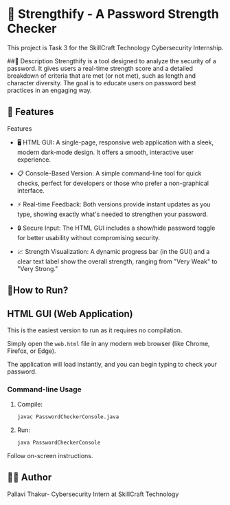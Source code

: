 # 🔐 Strengthify - A Password Strength Checker

This project is Task 3 for the SkillCraft Technology Cybersecurity Internship.

##📝 Description
Strengthify is a tool designed to analyze the security of a password. It gives users a real-time strength score and a detailed breakdown of criteria that are met (or not met), such as length and character diversity. The goal is to educate users on password best practices in an engaging way.

## 🎯 Features
Features
- 🖥️ HTML GUI: A single-page, responsive web application with a sleek, modern dark-mode design. It offers a smooth, interactive user experience.

- 📋 Console-Based Version: A simple command-line tool for quick checks, perfect for developers or those who prefer a non-graphical interface.

- ⚡ Real-time Feedback: Both versions provide instant updates as you type, showing exactly what's needed to strengthen your password.

- 🔒 Secure Input: The HTML GUI includes a show/hide password toggle for better usability without compromising security.

- 📈 Strength Visualization: A dynamic progress bar (in the GUI) and a clear text label show the overall strength, ranging from "Very Weak" to "Very Strong."

## 🚀How to Run?

## HTML GUI (Web Application)
This is the easiest version to run as it requires no compilation.

Simply open the `web.html` file in any modern web browser (like Chrome, Firefox, or Edge).

The application will load instantly, and you can begin typing to check your password.

### Command-line Usage
1. Compile:
   ```bash
   javac PasswordCheckerConsole.java
   ```
2. Run:
   ```bash
   java PasswordCheckerConsole
   ```
Follow on-screen instructions.

## 👩‍💻 Author
Pallavi Thakur- Cybersecurity Intern at SkillCraft Technology

